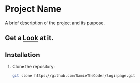 # Project Name
A brief description of the project and its purpose.

## Get a [Look]([https://samiethecoder.github.io/loginpage/]) at it.

## Installation
1. Clone the repository:
   ```bash
   git clone https://github.com/SamieTheCoder/loginpage.git
